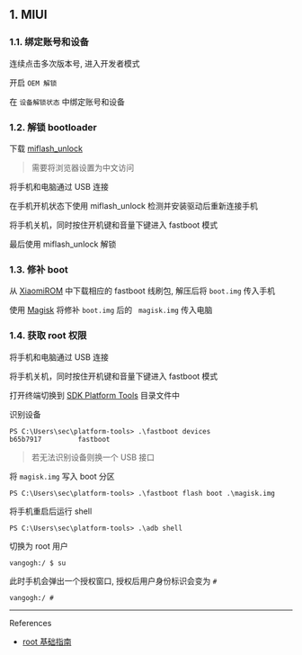 ## 1. MIUI

### 1.1. 绑定账号和设备

连续点击多次版本号, 进入开发者模式

开启 `OEM 解锁` 

在 `设备解锁状态` 中绑定账号和设备

### 1.2. 解锁 bootloader

下载 [miflash_unlock](https://www.miui.com/unlock/index.html) 

> 需要将浏览器设置为中文访问

将手机和电脑通过 USB 连接

在手机开机状态下使用 miflash_unlock 检测并安装驱动后重新连接手机

将手机关机，同时按住开机键和音量下键进入 fastboot 模式

最后使用 miflash_unlock 解锁

### 1.3. 修补 boot

从 [XiaomiROM](https://xiaomirom.com/series/) 中下载相应的 fastboot 线刷包, 解压后将 `boot.img` 传入手机

使用 [Magisk](https://github.com/topjohnwu/Magisk) 将修补 `boot.img` 后的 ` magisk.img` 传入电脑

### 1.4. 获取 root 权限

将手机和电脑通过 USB 连接

将手机关机，同时按住开机键和音量下键进入 fastboot 模式

打开终端切换到 [SDK Platform Tools](https://developer.android.com/tools/releases/platform-tools) 目录文件中

识别设备

```
PS C:\Users\sec\platform-tools> .\fastboot devices
b65b7917         fastboot
```

> 若无法识别设备则换一个 USB 接口

将 `magisk.img` 写入 boot 分区

```
PS C:\Users\sec\platform-tools> .\fastboot flash boot .\magisk.img
```

将手机重启后运行 shell

```
PS C:\Users\sec\platform-tools> .\adb shell
```

切换为 root 用户

```
vangogh:/ $ su
```

此时手机会弹出一个授权窗口, 授权后用户身份标识会变为 `#` 

```
vangogh:/ #
```

---

References

- [root 基础指南](https://www.bilibili.com/video/BV1BY4y1H7Mc/?spm_id_from=333.1387.favlist.content.click&vd_source=2dcc7806c9580af60063ca1edb63852d)

